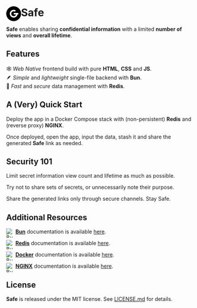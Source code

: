 # <img align="left" width="40" height="40" alt="GoodRequest, s.r.o." src="./favicon.png">Safe

**Safe** enables sharing **confidential information** with a limited **number of views** and **overall lifetime**.

## Features

🕸️ _Web Native_ frontend build with pure **HTML**, **CSS** and **JS**. <br>
🪶 _Simple_ and _lightweight_ single-file backend with **Bun**. <br>
🔏 _Fast_ and _secure_ data management with **Redis**.

## A (Very) Quick Start

Deploy the app in a Docker Compose stack with (non-persistent) **Redis** and (reverse proxy) **NGINX**.

Once deployed, open the app, input the data, stash it and share the generated **Safe** link as needed.

## Security 101

Limit secret information view count and lifetime as much as possible.

Try not to share sets of secrets, or unnecessarily note their purpose.

Share the generated links only through secure channels. Stay Safe.

## Additional Resources

<img align="left" width="25" height="25" alt="Bun" src="https://seeklogo.com/images/B/bun-logo-A876328A1F-seeklogo.com.png">[**Bun**](https://bun.sh) documentation is available [here](https://bun.sh/docs).

<img align="left" width="25" height="25" alt="Bun" src="https://redis.io/images/favicons/favicon-32x32.png">[**Redis**](https://redis.io) documentation is available [here](https://redis.io/docs).

<img align="left" width="25" height="25" alt="Bun" src="https://www.docker.com/wp-content/uploads/2023/04/cropped-Docker-favicon-32x32.png">[**Docker**](https://www.docker.com) documentation is available [here](https://docs.docker.com).

<img align="left" width="25" height="25" alt="Bun" src="https://www.nginx.com/wp-content/uploads/2019/10/favicon-48x48.ico">[**NGINX**](https://www.nginx.com) documentation is available [here](https://nginx.org/en/docs/).

## License

**Safe** is released under the MIT license. See [LICENSE.md](./LICENSE.md) for details.